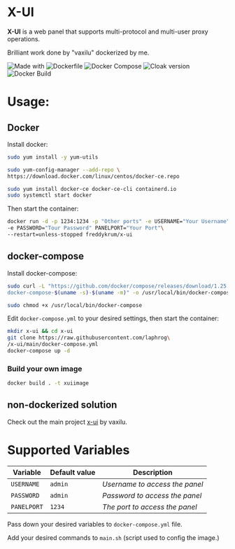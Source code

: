 # X-UI
**X-UI** is a web panel that supports multi-protocol and multi-user proxy operations.

Brilliant work done by "vaxilu" dockerized by me.

![Made with](https://img.shields.io/badge/Made%20with-Docker%2Fbash-blue)
![Dockerfile](https://img.shields.io/badge/Dockerfile-Ready-darkgreen)
![Docker Compose](https://img.shields.io/badge/Docker_Compose-Ready-darkgreen)
![Cloak version](https://img.shields.io/badge/Cloak_version-2.6.0-purple)
![Docker Build](https://img.shields.io/badge/Docker_Build-Automatic-yellowgreen)

# Usage:

## Docker

Install docker:

```bash
sudo yum install -y yum-utils

sudo yum-config-manager --add-repo \
https://download.docker.com/linux/centos/docker-ce.repo

sudo yum install docker-ce docker-ce-cli containerd.io
sudo systemctl start docker
```

Then start the container:

```bash
docker run -d -p 1234:1234 -p "Other ports" -e USERNAME="Your Username" \
-e PASSWORD="Tour Password" PANELPORT="Your Port"\
--restart=unless-stopped freddykrum/x-ui
```

## docker-compose

Install docker-compose:

```bash
sudo curl -L "https://github.com/docker/compose/releases/download/1.25.4/\
docker-compose-$(uname -s)-$(uname -m)" -o /usr/local/bin/docker-compose

sudo chmod +x /usr/local/bin/docker-compose
```

Edit `docker-compose.yml` to your desired settings, then start the container:

```bash
mkdir x-ui && cd x-ui
git clone https://raw.githubusercontent.com/laphrog\
/x-ui/main/docker-compose.yml
docker-compose up -d
```

### Build your own image
```bash
docker build . -t xuiimage
```

## non-dockerized solution

Check out the main project [x-ui](https://github.com/vaxilu/x-ui) by vaxilu.

# Supported Variables

| Variable | Default value | Description |
| --- | --- | --- |
| ``USERNAME`` | `admin` | *Username to access the panel* |
| ``PASSWORD`` | `admin` | *Password to access the panel* |
| ``PANELPORT`` | `1234` | *The port to access the panel* |

Pass down your desired variables to `docker-compose.yml` file.

Add your desired commands to `main.sh` (script used to config the image.)

